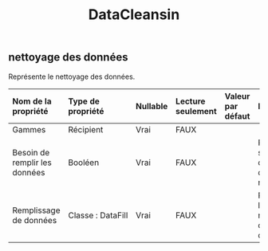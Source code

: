﻿---
title: DataCleansin
second_title: Aspose.Cells Cloud Documen
type: docs
url: /fr/specification/model/datacleansing/
description: "Aspose.Cells Spécification du modèle Cloud : DataCleansing. Gérez sans effort Excel et d'autres feuilles de calcul avec des fonctionnalités telles que l'ouverture, la génération, l'édition, le fractionnement, la fusion, la comparaison et la conversion."
kwords: Excel, Office, feuille de calcul, Cloud REST API, DataCleansing
weight: 50
---
## **nettoyage des données**

 Représente le nettoyage des données.

| Nom de la propriété| Type de propriété| Nullable| Lecture seulement| Valeur par défaut| Description|
|:- |:- |:- |:- |:- |:- |
| Gammes| Récipient| Vrai| FAUX|||
| Besoin de remplir les données| Booléen| Vrai| FAUX||Représente si les données doivent être renseignées.|
| Remplissage de données| Classe : DataFill| Vrai| FAUX|| Représente le remplissage des données.|

